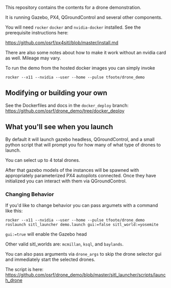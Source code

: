This repository contains the contents for a drone demonstration.

It is running Gazebo, PX4, QGroundControl and several other components.

You will need `rocker` `docker` and `nvidia-docker` installed. See the prerequisite instructions here:

https://github.com/osrf/px4sitl/blob/master/install.md


There are also some notes about how to make it work without an nvidia card as well. Mileage may vary.

To run the demo from the hosted docker images you can simply invoke

`rocker --x11 --nvidia --user --home --pulse tfoote/drone_demo`

## Modifying or building your own 

See the Dockerfiles and docs in the `docker_deploy` branch: https://github.com/osrf/drone_demo/tree/docker_deploy

## What you'll see when you launch

By default it will launch gazebo headless, QGroundControl, and a small python script that will prompt you for how many of what type of drones to launch. 

You can select up to 4 total drones.

After that gazebo models of the instances will be spawned with appropriately parameterized PX4 autopilots connected.
Once they have initialized you can interact with them via QGroundControl.


### Changing Behavior

If you'd like to change behavior you can pass argumets with a command like this:

`rocker --x11 --nvidia --user --home --pulse tfoote/drone_demo roslaunch sitl_launcher demo.launch gui:=false sitl_world:=yosemite`

`gui:=true` will enable the Gazebo head

Other valid sitl_worlds are: `mcmillan`, `ksql`, and `baylands`.

You can also pass arguments via `drone_args` to skip the drone selector gui and immediately start the selected drones. 

The script is here: https://github.com/osrf/drone_demo/blob/master/sitl_launcher/scripts/launch_drone